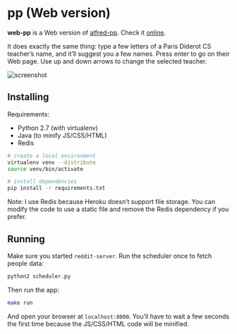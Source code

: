 # pp (Web version)

**web-pp** is a Web version of [alfred-pp][alfred-pp]. Check it [online][w].

It does exactly the same thing: type a few letters of a Paris Diderot CS
teacher’s name, and it’ll suggest you a few names. Press enter to go on their
Web page. Use up and down arrows to change the selected teacher.

![screenshot](https://raw.github.com/bfontaine/web-pp/master/static/screenshot.png)

[alfred-pp]: https://github.com/bfontaine/alfred-pp
[w]: https://p7pp.herokuapp.com/

## Installing

Requirements:

* Python 2.7 (with virtualenv)
* Java (to minify JS/CSS/HTML)
* Redis

```sh
# create a local environment
virtualenv venv --distribute
source venv/bin/activate

# install dependencies
pip install -r requirements.txt
```

Note: I use Redis because Heroku doesn’t support file storage. You can modify
the code to use a static file and remove the Redis dependency if you prefer.

## Running

Make sure you started `reddit-server`. Run the scheduler once to fetch people
data:

```sh
python2 scheduler.py
```

Then run the app:

```sh
make run
```

And open your browser at `localhost:8000`. You’ll have to wait a few seconds
the first time because the JS/CSS/HTML code will be minified.
